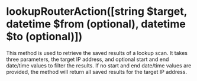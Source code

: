 # lookupRouterAction([string $target, datetime $from (optional), datetime $to (optional)])
This method is used to retrieve the saved results of a lookup scan. It takes three parameters, the target IP address, and optional start and end date/time values to filter the results. If no start and end date/time values are provided, the method will return all saved results for the target IP address.
